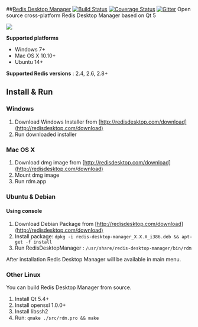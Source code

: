 ##[Redis Desktop Manager](http://redisdesktop.com "Redis Desktop Manager Offical Site") [![Build Status](https://travis-ci.org/uglide/RedisDesktopManager.png?branch=0.8.0)](https://travis-ci.org/uglide/RedisDesktopManager) [![Coverage Status](https://coveralls.io/repos/uglide/RedisDesktopManager/badge.png?branch=0.8.0)](https://coveralls.io/r/uglide/RedisDesktopManager?branch=0.8.0) [![Gitter](https://badges.gitter.im/Join%20Chat.svg)](https://gitter.im/uglide/RedisDesktopManager?utm_source=badge&utm_medium=badge&utm_campaign=pr-badge&utm_content=badge)
Open source cross-platform Redis Desktop Manager based on Qt 5

![](http://redisdesktop.com/img/features/all.png)

**Supported platforms**

- Windows 7+
- Mac OS X 10.10+
- Ubuntu 14+

**Supported Redis versions** : 2.4, 2.6, 2.8+

## Install & Run ##

### Windows ###

1. Download Windows Installer from [http://redisdesktop.com/download](http://redisdesktop.com/download)
2. Run downloaded installer

### Mac OS X ###
1. Download dmg image from [http://redisdesktop.com/download](http://redisdesktop.com/download)
2. Mount dmg image
3. Run rdm.app

### Ubuntu & Debian ###

#### Using console ####

1. Download Debian Package from  [http://redisdesktop.com/download](http://redisdesktop.com/download)
2. Install package:
    `dpkg -i redis-desktop-manager_X.X.X_i386.deb && apt-get -f install`
4. Run RedisDesktopManager :
	`/usr/share/redis-desktop-manager/bin/rdm`

After installation Redis Desktop Manager will be available in main menu.

### Other Linux ###
You can build Redis Desktop Manager from source.

1. Install Qt 5.4+
2. Install openssl 1.0.0+
3. Install libssh2
4. Run:
	`qmake ./src/rdm.pro && make`



